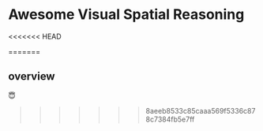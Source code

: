 # Awesome Visual Spatial Reasoning

<<<<<<< HEAD


=======
## overview

😇
>>>>>>> 8aeeb8533c85caaa569f5336c878c7384fb5e7ff
